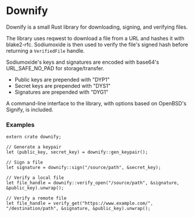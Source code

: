 # Downify

Downify is a small Rust library for downloading, signing, and verifying files.

The library uses reqwest to download a file from a URL and hashes it with blake2-rfc. Sodiumoxide is then used to verify the file's signed hash before returning a `VerifiedFile` handle.

Sodiumoxide's keys and signatures are encoded with base64's URL_SAFE_NO_PAD for storage/transfer.
 - Public keys are prepended with "DYP1"
 - Secret keys are prepended with "DYS1"
 - Signatures are prepended with "DYG1"

A command-line interface to the library, with options based on OpenBSD's Signify, is included.

### Examples

```
extern crate downify;

// Generate a keypair
let (public_key, secret_key) = downify::gen_keypair();

// Sign a file
let signature = downify::sign("/source/path", &secret_key);

// Verify a local file
let file_handle = downify::verify_open("/source/path", &signature, &public_key).unwrap();

// Verify a remote file
let file_handle = verify_get("https://www.example.com/", "/destination/path", &signature, &public_key).unwrap();
```
